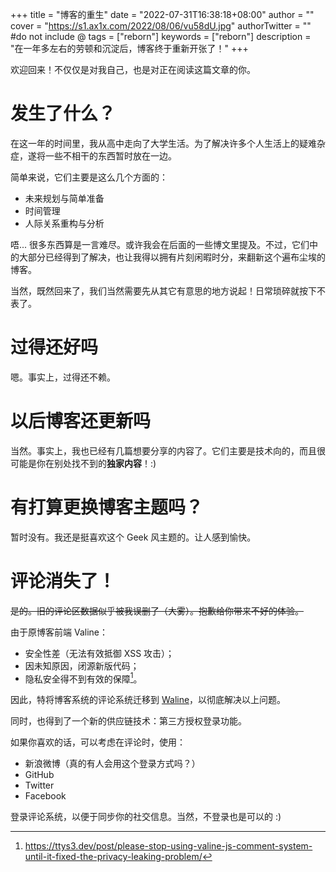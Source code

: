 +++
title = "博客的重生"
date = "2022-07-31T16:38:18+08:00"
author = ""
cover = "https://s1.ax1x.com/2022/08/06/vu58dU.jpg"
authorTwitter = "" #do not include @
tags = ["reborn"]
keywords = ["reborn"]
description = "在一年多左右的劳顿和沉淀后，博客终于重新开张了！"
+++

欢迎回来！不仅仅是对我自己，也是对正在阅读这篇文章的你。

# 发生了什么？
在这一年的时间里，我从高中走向了大学生活。为了解决许多个人生活上的疑难杂症，遂将一些不相干的东西暂时放在一边。

简单来说，它们主要是这么几个方面的：
- 未来规划与简单准备
- 时间管理
- 人际关系重构与分析

唔... 很多东西算是一言难尽。或许我会在后面的一些博文里提及。不过，它们中的大部分已经得到了解决，也让我得以拥有片刻闲暇时分，来翻新这个遍布尘埃的博客。

当然，既然回来了，我们当然需要先从其它有意思的地方说起！日常琐碎就按下不表了。

# 过得还好吗
嗯。事实上，过得还不赖。

# 以后博客还更新吗
当然。事实上，我也已经有几篇想要分享的内容了。它们主要是技术向的，而且很可能是你在别处找不到的**独家内容**！:)

# 有打算更换博客主题吗？
暂时没有。我还是挺喜欢这个 Geek 风主题的。让人感到愉快。

# 评论消失了！
~~是的。旧的评论区数据似乎被我误删了（大雾）。抱歉给你带来不好的体验。~~

由于原博客前端 Valine：
- 安全性差（无法有效抵御 XSS 攻击）；
- 因未知原因，闭源新版代码；
- 隐私安全得不到有效的保障[^2]。

因此，特将博客系统的评论系统迁移到 [Waline](https://waline.js.org)，以彻底解决以上问题。

同时，也得到了一个新的供应链技术：第三方授权登录功能。

如果你喜欢的话，可以考虑在评论时，使用：
- 新浪微博（真的有人会用这个登录方式吗？）
- GitHub
- Twitter
- Facebook

登录评论系统，以便于同步你的社交信息。当然，不登录也是可以的 :)

[^2]: https://ttys3.dev/post/please-stop-using-valine-js-comment-system-until-it-fixed-the-privacy-leaking-problem/